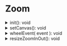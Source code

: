 # Zoom

<details>

<summary>init(): void</summary>

#### I. Description

* model 세팅
* canvas, stacked\_widget 바인딩

#### II. Input

#### III. Output



</details>

<details>

<summary>setCanvas(): void</summary>

#### I. Description

* Canvas에 Model 안에 있는 현재 Scaled Image를 출력하는 함수
* 원본 이미지를 불러와 주석 정보 적용 작업을 거친 이미지를 Scaled Image에 반영시킨 이후, 출력을 진행한다.

#### II. Input



#### III. Output



</details>

<details>

<summary>wheelEvent( event ): void</summary>

#### I. Description

* Ctrl + MouseWheel up/down 시 이미지 확대/축소
  * MouseWheel Up 시 확대
    * Zoom type=='In' 설정
  * MouseWheel Down 시 축소
    * Zoom type=='Out' 설정
  * resizeZoomInOut() 함수 호출

#### II. Input



#### III. Output



</details>

<details>

<summary>resizeZoomInOut(): void</summary>

#### I. Description

* model에 저장된 이미지 데이터와 배율, zoom\_type을 가져와서 Utils.ImageProc.resizeImgData 함수를 이용하여 이미지 크기 조절
  * zoom\_type == 'In'
    * 확대
    * 기존배율 \* 1.25
    * 최대 확대 배율 3.05로 고정
  * zoom\_type == 'Out'
    * 축소
    * 기존배율 \* 0.8
    * 최대 축소 배율 0.21로 고정
  * 확대/축소 작업 중 원본 크기 1로 나누어 떨어지지 않음
    * 0.99 < 배율 < 1.001 의 경우 배율 1로 설정
  * resize된 이미지 model에 저장
  * setCanvas() 함수로 이미지 출력

#### II. Input



#### III. Output



</details>
